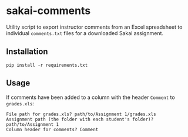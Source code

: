 # sakai-comments

Utility script to export instructor comments from an Excel spreadsheet to individual `comments.txt` files for a downloaded Sakai assignment.

## Installation

```
pip install -r requirements.txt
```

## Usage

If comments have been added to a column with the header `Comment` to `grades.xls`:

```
File path for grades.xls? path/to/Assignment 1/grades.xls
Assignment path (the folder with each student's folder)? path/to/Assignment 1
Column header for comments? Comment
```
